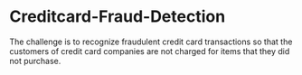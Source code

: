 # Creditcard-Fraud-Detection
The challenge is to recognize fraudulent credit card transactions so that the customers of credit card companies are not charged for items that they did not purchase.
